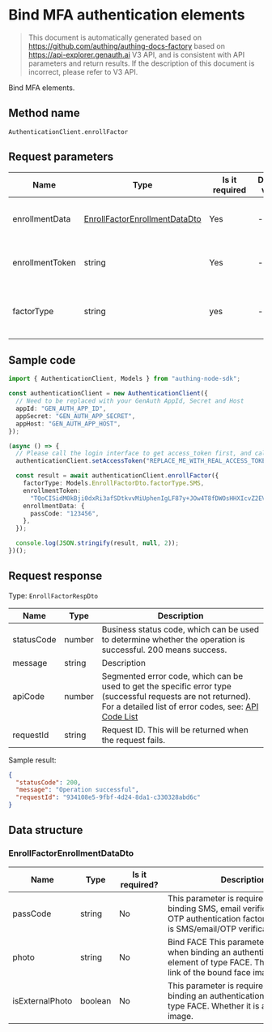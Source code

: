 # Bind MFA authentication elements

<!--
Warning ⚠️:
Do not modify this document directly,
https://github.com/Authing/authing-docs-factory
Use this project to generate
-->

<LastUpdated />

> This document is automatically generated based on https://github.com/authing/authing-docs-factory based on https://api-explorer.genauth.ai V3 API, and is consistent with API parameters and return results. If the description of this document is incorrect, please refer to V3 API.

Bind MFA elements.

## Method name

`AuthenticationClient.enrollFactor`

## Request parameters

| Name            | Type                                                                       | <div style="width:80px">Is it required</div> | Default value | <div style="width:300px">Description</div>                                                                                                   | <div style="width:200px"></div>Sample value</div>                                                                                                                              |
| --------------- | -------------------------------------------------------------------------- | -------------------------------------------- | ------------- | -------------------------------------------------------------------------------------------------------------------------------------------- | ------------------------------------------------------------------------------------------------------------------------------------------------------------------------------ |
| enrollmentData  | <a href="#EnrollFactorEnrollmentDataDto">EnrollFactorEnrollmentDataDto</a> | Yes                                          | -             | Verification information required for the corresponding authentication factor when binding the MFA authentication factor.                    |                                                                                                                                                                                |
| enrollmentToken | string                                                                     | Yes                                          | -             | The enrollmentToken returned by the "Initiate a request to bind an MFA authentication factor" interface. This token is valid for one minute. | `TQoCISidM0kBji0dxRi3afSDtkvvMiUphenIgLF87y+JOw4T8fDWOsHHXIcvZ2EVESXhTrfGyh1iGf52Cg9e9byeFQvm1VZ0QWrwmzwpntFAVtf1IP9LqVhmzXhBMFvLOcU/z1Eh/n0CrwX0uHNpJoMW9lp9AqHd9HvauaGKX+Y=` |
| factorType      | string                                                                     | yes                                          | -             | MFA authentication factor type: <br>- `OTP`: OTP<br>- `SMS`: SMS<br>- `EMAIL`: Email<br>- `FACE`: Face<br>                                   | `SMS`                                                                                                                                                                          |

## Sample code

```ts
import { AuthenticationClient, Models } from "authing-node-sdk";

const authenticationClient = new AuthenticationClient({
  // Need to be replaced with your GenAuth AppId, Secret and Host
  appId: "GEN_AUTH_APP_ID",
  appSecret: "GEN_AUTH_APP_SECRET",
  appHost: "GEN_AUTH_APP_HOST",
});

(async () => {
  // Please call the login interface to get access_token first, and call the setAccessToken method to set access_token
  authenticationClient.setAccessToken("REPLACE_ME_WITH_REAL_ACCESS_TOKEN");

  const result = await authenticationClient.enrollFactor({
    factorType: Models.EnrollFactorDto.factorType.SMS,
    enrollmentToken:
      "TQoCISidM0kBji0dxRi3afSDtkvvMiUphenIgLF87y+JOw4T8fDWOsHHXIcvZ2EVESXhTrfGyh1iGf52Cg9e9byeFQvm1VZ0QWrwmzwpntFAVtf1IP9LqVhmzXhBMFvLOcU/z1Eh/n0CrwX0uHNpJoMW9lp9AqHd9HvauaGKX+Y=",
    enrollmentData: {
      passCode: "123456",
    },
  });

  console.log(JSON.stringify(result, null, 2));
})();
```

## Request response

Type: `EnrollFactorRespDto`

| Name       | Type   | Description                                                                                                                                                                                                                                                                                                                                    |
| ---------- | ------ | ---------------------------------------------------------------------------------------------------------------------------------------------------------------------------------------------------------------------------------------------------------------------------------------------------------------------------------------------- |
| statusCode | number | Business status code, which can be used to determine whether the operation is successful. 200 means success.                                                                                                                                                                                                                                   |
| message    | string | Description                                                                                                                                                                                                                                                                                                                                    |
| apiCode    | number | Segmented error code, which can be used to get the specific error type (successful requests are not returned). For a detailed list of error codes, see: [API Code List](https://api-explorer.genauth.ai/?tag=group/%E5%BC%80%E5%8F%91%E5%87%86%E5%A4%87#tag/%E5%BC%80%E5%8F%91%E5%87%86%E5%A4%87/%E9%94%99%E8%AF%AF%E5%A4%84%E7%90%86/apiCode) |
| requestId  | string | Request ID. This will be returned when the request fails.                                                                                                                                                                                                                                                                                      |

Sample result:

```json
{
  "statusCode": 200,
  "message": "Operation successful",
  "requestId": "934108e5-9fbf-4d24-8da1-c330328abd6c"
}
```

## Data structure

### <a id="EnrollFactorEnrollmentDataDto"></a> EnrollFactorEnrollmentDataDto

| Name            | Type    | <div style="width:80px">Is it required?</div> | <div style="width:300px">Description</div>                                                                                                         | <div style="width:200px">Sample value</div> |
| --------------- | ------- | --------------------------------------------- | -------------------------------------------------------------------------------------------------------------------------------------------------- | ------------------------------------------- |
| passCode        | string  | No                                            | This parameter is required when binding SMS, email verification code, or OTP authentication factors. The value is SMS/email/OTP verification code. | `123456`                                    |
| photo           | string  | No                                            | Bind FACE This parameter is required when binding an authentication element of type FACE. The value is the link of the bound face image.           | `132434235ad244`                            |
| isExternalPhoto | boolean | No                                            | This parameter is required when binding an authentication element of type FACE. Whether it is an external link image.                              | `true`                                      |

